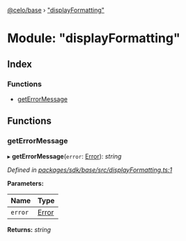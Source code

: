 [@celo/base](../README.md) › ["displayFormatting"](_displayformatting_.md)

# Module: "displayFormatting"

## Index

### Functions

* [getErrorMessage](_displayformatting_.md#geterrormessage)

## Functions

###  getErrorMessage

▸ **getErrorMessage**(`error`: [Error](../classes/_result_.rooterror.md#static-error)): *string*

*Defined in [packages/sdk/base/src/displayFormatting.ts:1](https://github.com/celo-org/celo-monorepo/blob/master/packages/sdk/base/src/displayFormatting.ts#L1)*

**Parameters:**

Name | Type |
------ | ------ |
`error` | [Error](../classes/_result_.rooterror.md#static-error) |

**Returns:** *string*
